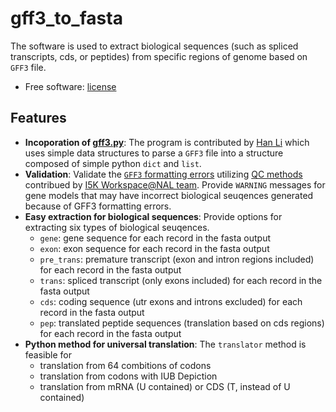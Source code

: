 # gff3_to_fasta
The software is used to extract biological sequences (such as spliced transcripts, cds, or peptides) from specific regions of genome based on `GFF3` file.
* Free software: [license](https://github.com/NAL-i5K/I5KNAL_OGS/blob/I5KNAL_OGS/LICENCE.md)

## Features
* **Incoporation of [gff3.py](https://github.com/hotdogee/gff3-py)**: The program is contributed by [Han Li](https://github.com/hotdogee) which uses simple data structures to parse a `GFF3` file into a structure composed of simple python `dict` and `list`.
* **Validation**: Validate the [`GFF3` formatting errors](https://github.com/NAL-i5K/I5KNAL_OGS/wiki/QC-phase) utilizing [QC methods](https://github.com/NAL-i5K/I5KNAL_OGS/blob/I5KNAL_OGS/bin/gff-QC.py) contribued by [I5K Workspace@NAL team](https://i5k.nal.usda.gov/). Provide `WARNING` messages for gene models that may have incorrect biological seuqences generated because of GFF3 formatting errors.
* **Easy extraction for biological sequences**: Provide options for extracting six types of biological seuqences.
    - `gene`: gene sequence for each record in the fasta output
    - `exon`: exon sequence for each record in the fasta output
    - `pre_trans`: premature transcript (exon and intron regions included) for each record in the fasta output
    - `trans`: spliced transcript (only exons included) for each record in the fasta output
    - `cds`: coding sequence (utr exons and introns excluded) for each record in the fasta output
    - `pep`: translated peptide sequences (translation based on cds regions) for each record in the fasta output
* **Python method for universal translation**: The `translator` method is feasible for 
    - translation from 64 combitions of codons
    - translation from codons with IUB Depiction
    - translation from mRNA (U contained) or CDS (T, instead of U contained)
